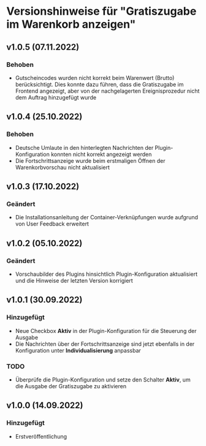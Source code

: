 # Versionshinweise für "Gratiszugabe im Warenkorb anzeigen"

## v1.0.5 (07.11.2022)

### Behoben
- Gutscheincodes wurden nicht korrekt beim Warenwert (Brutto) berücksichtigt. Dies konnte dazu führen, dass die Gratiszugabe im Frontend angezeigt, aber von der nachgelagerten Ereignisprozedur nicht dem Auftrag hinzugefügt wurde

## v1.0.4 (25.10.2022)

### Behoben
- Deutsche Umlaute in den hinterlegten Nachrichten der Plugin-Konfiguration konnten nicht korrekt angezeigt werden
- Die Fortschrittsanzeige wurde beim erstmaligen Öffnen der Warenkorbvorschau nicht aktualisiert

## v1.0.3 (17.10.2022)

### Geändert
- Die Installationsanleitung der Container-Verknüpfungen wurde aufgrund von User Feedback erweitert

## v1.0.2 (05.10.2022)

### Geändert
- Vorschaubilder des Plugins hinsichtlich Plugin-Konfiguration aktualisiert und die Hinweise der letzten Version korrigiert

## v1.0.1 (30.09.2022)

### Hinzugefügt
- Neue Checkbox **Aktiv** in der Plugin-Konfiguration für die Steuerung der Ausgabe
- Die Nachrichten über der Fortschrittsanzeige sind jetzt ebenfalls in der Konfiguration unter **Individualisierung** anpassbar

### TODO
- Überprüfe die Plugin-Konfiguration und setze den Schalter **Aktiv**, um die Ausgabe der Gratiszugabe zu aktivieren

## v1.0.0 (14.09.2022)

### Hinzugefügt
- Erstveröffentlichung
